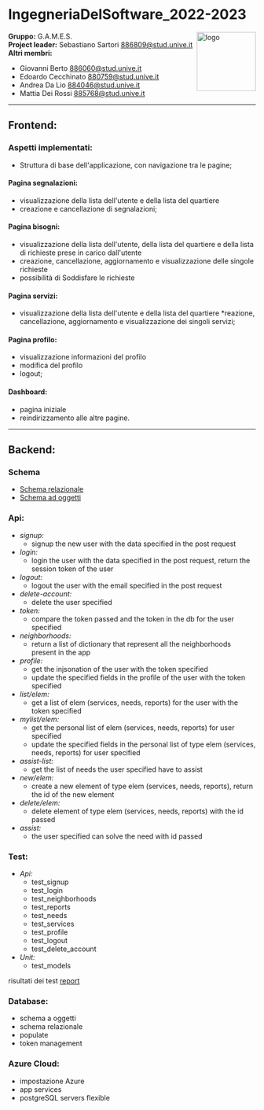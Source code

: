 # IngegneriaDelSoftware_2022-2023
<a >
    <img src="documenti/img/logo.png" alt="logo" title="AutomationWare" align="right" height="120" />
</a>

**Gruppo:** G.A.M.E.S. <br/>
**Project leader:** Sebastiano Sartori 886809@stud.unive.it  <br/>
**Altri membri:**  <br/>
* Giovanni Berto 886060@stud.unive.it
* Edoardo Cecchinato 880759@stud.unive.it
* Andrea Da Lio 884046@stud.unive.it
* Mattia Dei Rossi 885768@stud.unive.it

----------------------------

## Frontend: 
### Aspetti implementati:
* Struttura di base dell'applicazione, con navigazione tra le pagine;
#### Pagina segnalazioni:
* visualizzazione della lista dell'utente e della lista del quartiere
* creazione e cancellazione di segnalazioni;
#### Pagina bisogni:
* visualizzazione della lista dell'utente, della lista del quartiere e della lista di richieste prese in carico dall'utente
* creazione, cancellazione, aggiornamento e visualizzazione delle singole richieste
* possibilità di Soddisfare le richieste
#### Pagina servizi:
* visualizzazione della lista dell'utente e della lista del quartiere
*reazione, cancellazione, aggiornamento e visualizzazione dei singoli servizi;
#### Pagina profilo:
* visualizzazione informazioni del profilo
* modifica del profilo
* logout;
#### Dashboard:
* pagina iniziale 
* reindirizzamento alle altre pagine. 

----------------------------
## Backend:
### Schema
- [Schema relazionale](./documenti/schema/Schema_relazionale.pdf)
- [Schema ad oggetti](./documenti/schema/Schema_a_oggetti.pdf)

### Api:
* *signup:* 
  * signup the new user with the data specified in the post request
* *login:* 
  * login the user with the data specified in the post request, return the session token of the user
* *logout:* 
  * logout the user with the email specified in the post request
* *delete-account:* 
  * delete the user specified
* *token:* 
  * compare the token passed and the token in the db for the user specified
* *neighborhoods:* 
  * return a list of dictionary that represent all the neighborhoods present in the app
* *profile:*
  * get the injsonation of the user with the token specified 
  * update the specified fields in the profile of the user with the token specified
* *list/elem:*
  * get a list of elem (services, needs, reports) for the user with the token specified
* *mylist/elem:*
  * get the personal list of elem (services, needs, reports) for user specified
  * update the specified fields in the personal list of type elem (services, needs, reports) for user specified
* *assist-list:*
  * get the list of needs the user specified have to assist
* *new/elem:*
  * create a new element of type elem (services, needs, reports), return the id of the new element
* *delete/elem:*
  * delete element of type elem (services, needs, reports) with the id passed
* *assist:*
  * the user specified can solve the need with id passed
### Test:
* *Api:*
  * test_signup
  * test_login
  * test_neighborhoods
  * test_reports
  * test_needs
  * test_services
  * test_profile
  * test_logout
  * test_delete_account
* *Unit:*
  * test_models

risultati dei test [report](./server/report.log)
### Database:
* schema a oggetti
* schema relazionale
* populate
* token management
### Azure Cloud:
* impostazione Azure
* app services
* postgreSQL servers flexible